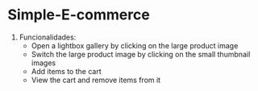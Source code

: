 # Simple-E-commerce

1. Funcionalidades:
    - Open a lightbox gallery by clicking on the large product image
    - Switch the large product image by clicking on the small thumbnail images
    - Add items to the cart
    - View the cart and remove items from it


